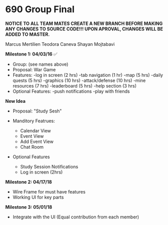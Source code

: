# 690 Group Final

**NOTICE TO ALL TEAM MATES
CREATE A NEW BRANCH BEFORE MAKING ANY CHANGES TO SOURCE CODE!!!
UPON APROVAL, CHANGES WILL BE ADDED TO MASTER.**


Marcus Mertilien
Teodora Caneva
Shayan Mojtabavi

**Milestone 1: 04/03/16** ✅
+ Group: (see names above)
+ Proposal: War Game
+ Features:
-log in screen (2 hrs)
-tab navigation (1 hr)
-map (5 hrs)
-daily quests (5 hrs)
-graphics (10 hrs)
-attack/defense (10 hrs)
-mine resources (7 hrs)
-leaderboard (5 hrs)
-help section (3 hrs)
+ Optional Features:
-push notifications
-play with friends

**New Idea**
+ Proposal: "Study Sesh"
+ Manditory Featrues:
   - Calendar View
   - Event View
   - Add Event View
   - Chat Room
   
+ Optional Features
  - Study Session Notifications
  - Log in screen (2hrs)

**Milestone 2: 04/17/18**
+ Wire Frame for must have features
+ Working UI for key parts

**Milestone 3: 05/01/18**
+ Integrate with the UI
(Equal contribution from each member)

